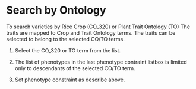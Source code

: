 # Search by Ontology

To search varieties by Rice Crop (CO_320) or Plant Trait Ontology (TO)
The traits are mapped to Crop and Trait Ontology terms. The traits can be selected to belong to the selected CO/TO terms.


1.  Select the CO_320 or TO term from the list.


2.  The list of phenotypes in the last phenotype contraint listbox is limited only to descendants of the selected CO/TO term.


3.  Set phenotype constraint as describe above.

